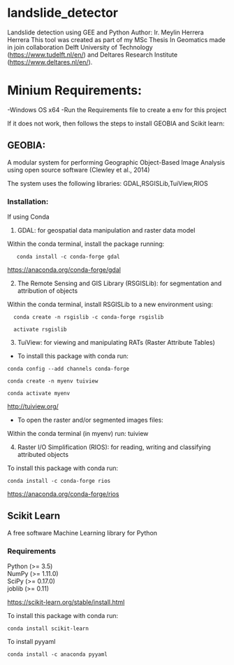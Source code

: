 # landslide_detector
Landslide detection using GEE and Python
Author: Ir. Meylin Herrera Herrera 
This tool was created as part of my MSc Thesis In Geomatics made in join collaboration Delft University of Technology (https://www.tudelft.nl/en/) and Deltares Research Institute (https://www.deltares.nl/en/).


# Minium Requirements:
-Windows OS x64
-Run the Requirements file to create a env for this project


If it does not work, then follows the steps to install GEOBIA and Scikit learn: 


## GEOBIA: 

A modular system for performing Geographic Object-Based Image Analysis using open source software (Clewley et al., 2014)

The system uses the following libraries: GDAL,RSGISLib,TuiView,RIOS

### Installation:

If using Conda

1. GDAL: for geospatial data manipulation and raster data model
   
Within the conda terminal, install the package running:

```
   conda install -c conda-forge gdal 
```
https://anaconda.org/conda-forge/gdal

2. The Remote Sensing and GIS Library (RSGISLib): for segmentation and attribution of objects

Within the conda terminal, install RSGISLib to a new environment using:

```
  conda create -n rsgislib -c conda-forge rsgislib   

  activate rsgislib
```

3. TuiView: for viewing and manipulating RATs (Raster Attribute Tables)

- To install this package with conda run:  

```
conda config --add channels conda-forge

conda create -n myenv tuiview

conda activate myenv
```
http://tuiview.org/


- To open the raster and/or segmented images files:

Within the conda terminal (in myenv) run: tuiview

4. Raster I/O Simplification (RIOS): for reading, writing and classifying attributed objects

To install this package with conda run:
```
conda install -c conda-forge rios 
```

https://anaconda.org/conda-forge/rios


## Scikit Learn
A free software Machine Learning library for Python 
 
### Requirements 
Python (>= 3.5)\
NumPy (>= 1.11.0)\
SciPy (>= 0.17.0)\
joblib (>= 0.11)

https://scikit-learn.org/stable/install.html

To install this package with conda run:
```
conda install scikit-learn
```
To install pyyaml

```
conda install -c anaconda pyyaml
```
